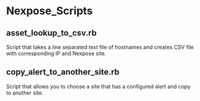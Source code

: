 # Nexpose_Scripts
## asset_lookup_to_csv.rb
Script that takes a line separated text file of hostnames and creates CSV file with corresponding IP and Nexpose site.
## copy_alert_to_another_site.rb
Script that allows you to choose a site that has a configured alert and copy to another site.  
